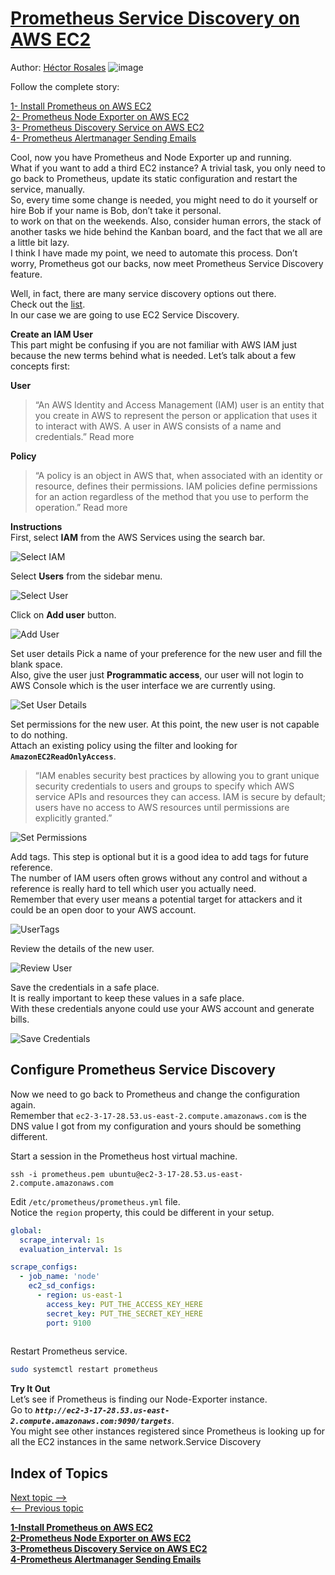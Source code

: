 
# [Prometheus Service Discovery on AWS EC2](./prometheus-on-aws-ec2-part3.md)
Author: [Héctor Rosales](https://codewizardly.com/authors/hector/)
![image](https://user-images.githubusercontent.com/100445644/168937235-8241dfaf-92fe-4d80-9334-175c16c1a034.png)
   
Follow the complete story:

[1- Install Prometheus on AWS EC2](./prometheus-on-aws-ec2-part1.md)  
[2- Prometheus Node Exporter on AWS EC2](./prometheus-on-aws-ec2-part2.md)  
[3- Prometheus Discovery Service on AWS EC2](./prometheus-on-aws-ec2-part3.md)  
[4- Prometheus Alertmanager Sending Emails](./prometheus-on-aws-ec2-part4.md)  

Cool, now you have Prometheus and Node Exporter up and running.   
What if you want to add a third EC2 instance? A trivial task, you only need to go back to Prometheus, update its static configuration and restart the service, manually.   
So, every time some change is needed, you might need to do it yourself or hire Bob if your name is Bob, don’t take it personal.   
to work on that on the weekends. Also, consider human errors, the stack of another tasks we hide behind the Kanban board, and the fact that we all are a little bit lazy.   
I think I have made my point, we need to automate this process. Don’t worry, Prometheus got our backs, now meet Prometheus Service Discovery feature.

Well, in fact, there are many service discovery options out there.   
Check out the [list](https://github.com/prometheus/prometheus/tree/master/discovery).   
In our case we are going to use EC2 Service Discovery.

**Create an IAM User**   
This part might be confusing if you are not familiar with AWS IAM just because the new terms behind what is needed. Let’s talk about a few concepts first:

**User**  
 >“An AWS Identity and Access Management (IAM) user is an entity that you create in AWS to represent the person or application that uses it to interact with AWS. A user in AWS consists of a name and credentials.” Read more

**Policy**  
 >“A policy is an object in AWS that, when associated with an identity or resource, defines their permissions. IAM policies define permissions for an action regardless of the method that you use to perform the operation.” Read more

**Instructions**  
First, select **IAM** from the AWS Services using the search bar.

![Select IAM](https://user-images.githubusercontent.com/100445644/168937861-b7b77b9f-7b8b-4666-9daf-6cfa76894ffd.png)  

Select **Users** from the sidebar menu.

![Select User](https://user-images.githubusercontent.com/100445644/168938142-0b9d842b-7e3d-4237-bb39-094133d55873.png)  
  
Click on **Add user** button.   

![Add User](https://user-images.githubusercontent.com/100445644/168938190-f7ceb797-9088-451f-a6e7-afe3ad6c2059.png)  

Set user details Pick a name of your preference for the new user and fill the blank space.   
Also, give the user just **Programmatic access**, our user will not login to AWS Console which is the user interface we are currently using.

![Set User Details](https://user-images.githubusercontent.com/100445644/168938498-5e7f19e9-bfee-454a-ae98-5dcff0407aaf.png)  

Set permissions for the new user. At this point, the new user is not capable to do nothing.   
Attach an existing policy using the filter and looking for **`AmazonEC2ReadOnlyAccess`**.
 >“IAM enables security best practices by allowing you to grant unique security credentials to users and groups to specify which AWS service APIs and resources they can access. IAM is secure by default; users have no access to AWS resources until permissions are explicitly granted.”

![Set Permissions](https://user-images.githubusercontent.com/100445644/168938650-44d348be-53d5-4a2d-abad-ab982fa0f1e6.png)  

Add tags. This step is optional but it is a good idea to add tags for future reference.   
The number of IAM users often grows without any control and without a reference is really hard to tell which user you actually need.   
Remember that every user means a potential target for attackers and it could be an open door to your AWS account.

![UserTags](https://user-images.githubusercontent.com/100445644/168938769-96943212-0fb4-4f2f-8f88-8e7215b13fab.png)  

Review the details of the new user.


![Review User](https://user-images.githubusercontent.com/100445644/168938826-4256f88b-2208-4f24-9ec2-24eae8f36b98.png)  


Save the credentials in a safe place.   
It is really important to keep these values in a safe place.   
With these credentials anyone could use your AWS account and generate bills.  

![Save Credentials](https://user-images.githubusercontent.com/100445644/168938904-e720ec9b-06ab-4bf4-8efe-2cbbad40789f.png)  

## Configure Prometheus Service Discovery
Now we need to go back to Prometheus and change the configuration again.   
Remember that `ec2-3-17-28.53.us-east-2.compute.amazonaws.com` is the DNS value I got from my configuration and yours should be something different.

Start a session in the Prometheus host virtual machine.

```console
ssh -i prometheus.pem ubuntu@ec2-3-17-28.53.us-east-2.compute.amazonaws.com
``` 

Edit `/etc/prometheus/prometheus.yml` file.   
Notice the `region` property, this could be different in your setup.

```yml
global:
  scrape_interval: 1s
  evaluation_interval: 1s

scrape_configs:
  - job_name: 'node'
    ec2_sd_configs:
      - region: us-east-1
        access_key: PUT_THE_ACCESS_KEY_HERE
        secret_key: PUT_THE_SECRET_KEY_HERE
        port: 9100
        
```
Restart Prometheus service.

```bash
sudo systemctl restart prometheus
```

**Try It Out**   
Let’s see if Prometheus is finding our Node-Exporter instance.   
Go to ***`http://ec2-3-17-28.53.us-east-2.compute.amazonaws.com:9090/targets`***.   
You might see other instances registered since Prometheus is looking up for all the EC2 instances in the same network.Service Discovery


## Index of Topics
[Next topic -->](./prometheus-on-aws-ec2-part4.md)  
[<-- Previous topic ](./prometheus-on-aws-ec2-part2.md)  

**[1-Install Prometheus on AWS EC2](./prometheus-on-aws-ec2-part1.md)**  
**[2-Prometheus Node Exporter on AWS EC2](./prometheus-on-aws-ec2-part2.md)**  
**[3-Prometheus Discovery Service on AWS EC2](./prometheus-on-aws-ec2-part3.md)**  
**[4-Prometheus Alertmanager Sending Emails](./prometheus-on-aws-ec2-part4.md)**  
